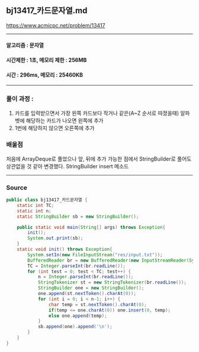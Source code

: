 ## bj13417_카드문자열.md

https://www.acmicpc.net/problem/13417

---
#### 알고리즘 : 문자열
#### 시간제한 : 1초, 메모리 제한 : 256MB
#### 시간 : 296ms, 메모리 : 25460KB
---
### 풀이 과정 : 
1. 카드를 입력받으면서 가장 왼쪽 카드보다 작거나 같은(A~Z 순서로 따졌을때) 알파벳에 해당하는 카드가 나오면 왼쪽에 추가
2. 1번에 해당하지 않으면 오른쪽에 추가

### 배울점
처음에 ArrayDeque로 풀었으나 앞, 뒤에 추가 가능한 점에서 StringBuilder로 풀어도 상관없을 것 같아 변경했다.
StringBuilder insert 메소드

----
### Source
```java
public class bj13417_카드문자열 {
    static int TC;
    static int n;
    static StringBuilder sb = new StringBuilder();

    public static void main(String[] args) throws Exception{
        init();
        System.out.print(sb);
    }
    static void init() throws Exception{
        System.setIn(new FileInputStream("res/input.txt"));
        BufferedReader br = new BufferedReader(new InputStreamReader(System.in));
        TC = Integer.parseInt(br.readLine());
        for (int test = 0; test < TC; test++) {
            n = Integer.parseInt(br.readLine());
            StringTokenizer st = new StringTokenizer(br.readLine());
            StringBuilder one = new StringBuilder();
            one.append(st.nextToken().charAt(0));
            for (int i = 0; i < n-1; i++) {
                char temp = st.nextToken().charAt(0);
                if(temp <= one.charAt(0)) one.insert(0, temp);
                else one.append(temp);
            }
            sb.append(one).append('\n');
        }
    }
}
```
